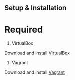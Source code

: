 ## Setup & Installation

# Required

1. VirtualBox

  Download and install [VirtualBox](https://www.virtualbox.org/wiki/Downloads)

1. Vagrant

  Download and install [Vagrant](https://www.vagrantup.com/downloads.html)
